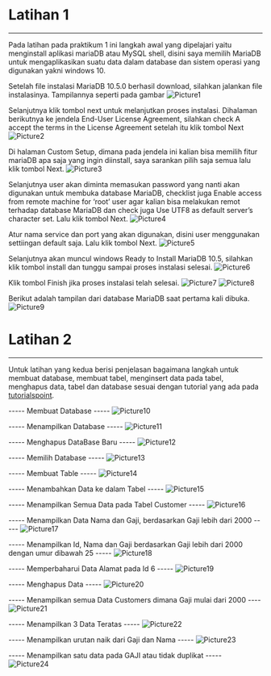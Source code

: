 # Latihan 1
---
Pada latihan pada praktikum 1 ini langkah awal yang dipelajari yaitu menginstall aplikasi mariaDB atau
MySQL shell, disini saya memilih MariaDB untuk mengaplikasikan suatu data dalam database dan sistem operasi
yang digunakan yakni windows 10. 

Setelah file instalasi MariaDB 10.5.0 berhasil download, silahkan jalankan file instalasinya. Tampilannya seperti pada gambar
![Picture1](Picture1.png)

Selanjutnya klik tombol next untuk melanjutkan proses instalasi. Dihalaman berikutnya ke jendela End-User License Agreement, silahkan check A accept the terms in the License Agreement setelah itu klik tombol Next
![Picture2](Picture2.png)

Di halaman Custom Setup, dimana pada jendela ini kalian bisa memilih fitur mariaDB apa saja yang ingin diinstall, saya sarankan pilih saja semua lalu klik tombol Next.
![Picture3](Picture3.png)

Selanjutnya user akan diminta memasukan password yang nanti akan digunakan untuk membuka database MariaDB, checklist juga Enable access from remote machine for ‘root’ user agar kalian bisa melakukan remot terhadap database MariaDB dan check juga Use UTF8 as default server’s character set. Lalu klik tombol Next.
![Picture4](Picture4.png)

Atur nama service dan port yang akan digunakan, disini user menggunakan settiingan default saja. Lalu klik tombol Next.
![Picture5](Picture5.png)

Selanjutnya akan muncul windows Ready to Install MariaDB 10.5, silahkan klik tombol install dan tunggu sampai proses instalasi selesai.
![Picture6](Picture6.png)

Klik tombol Finish jika proses instalasi telah selesai.
![Picture7](Picture7.png)
![Picture8](Picture8.png)

Berikut adalah tampilan dari database MariaDB saat pertama kali dibuka.
![Picture9](Picture9.png)


# Latihan 2
---
Untuk latihan yang kedua berisi penjelasan bagaimana langkah untuk membuat database, membuat tabel, menginsert data pada tabel, menghapus data, tabel dan database sesuai dengan tutorial yang ada pada [tutorialspoint](https://www.guru99.com/database-normalization.html). 

----- Membuat Database -----
![Picture10](Picture10.png)

----- Menampilkan Database -----
![Picture11](Picture11.png)

----- Menghapus DataBase Baru -----
![Picture12](Picture12.png)

----- Memilih Database -----
![Picture13](Picture13.png)

----- Membuat Table -----
![Picture14](Picture14.png)

----- Menambahkan Data ke dalam Tabel -----
![Picture15](Picture15.png)

----- Menampilkan Semua Data pada Tabel Customer -----
![Picture16](Picture16.png)

----- Menampilkan Data Nama dan Gaji, berdasarkan Gaji lebih dari 2000 -----
![Picture17](Picture17.png)

----- Menampilkan Id, Nama dan Gaji berdasarkan Gaji lebih dari 2000 dengan umur dibawah 25 -----
![Picture18](Picture18.png)

----- Memperbaharui Data Alamat pada Id 6 -----
![Picture19](Picture19.png)

----- Menghapus Data -----
![Picture20](Picture20.png)

----- Menampilkan semua Data Customers dimana Gaji mulai dari 2000 ----
![Picture21](Picture21.png)

----- Menampilkan 3 Data Teratas -----
![Picture22](Picture22.png)

----- Menampilkan urutan naik dari Gaji dan Nama -----
![Picture23](Picture23.png)

----- Menampilkan satu data pada GAJI atau tidak duplikat ----- 
![Picture24](Picture24.png)